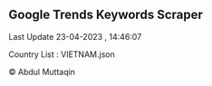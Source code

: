 

## Google Trends Keywords Scraper 
 
Last Update 23-04-2023 , 14:46:07

Country List :
VIETNAM.json



© Abdul Muttaqin 
